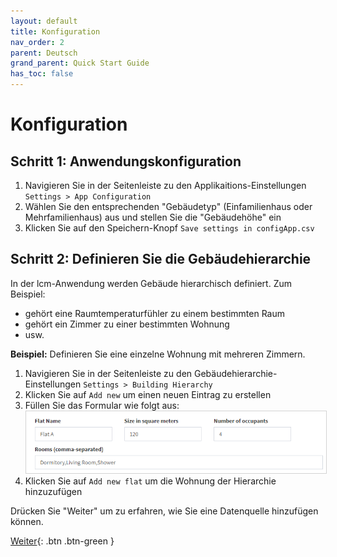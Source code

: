 ```yaml
---
layout: default
title: Konfiguration
nav_order: 2
parent: Deutsch
grand_parent: Quick Start Guide
has_toc: false
---
```


# Konfiguration
## Schritt 1: Anwendungskonfiguration
1. Navigieren Sie in der Seitenleiste zu den Applikaitions-Einstellungen `Settings > App Configuration`
1. Wählen Sie den entsprechenden "Gebäudetyp" (Einfamilienhaus oder Mehrfamilienhaus) aus und stellen Sie die "Gebäudehöhe" ein
1. Klicken Sie auf den Speichern-Knopf `Save settings in configApp.csv`

## Schritt 2: Definieren Sie die Gebäudehierarchie
In der lcm-Anwendung werden Gebäude hierarchisch definiert. Zum Beispiel:
- gehört eine Raumtemperaturfühler zu einem bestimmten Raum
- gehört ein Zimmer zu einer bestimmten Wohnung
- usw.

**Beispiel:** Definieren Sie eine einzelne Wohnung mit mehreren Zimmern.

1. Navigieren Sie in der Seitenleiste zu den Gebäudehierarchie-Einstellungen `Settings > Building Hierarchy`
1. Klicken Sie auf `Add new` um einen neuen Eintrag zu erstellen
1. Füllen Sie das Formular wie folgt aus:<br>
   <img src="https://raw.githubusercontent.com/hslu-ige-laes/lcm/master/docs/assets/images/settingsBldgHierarchy_01.PNG" style="border:1px solid lightgrey"/>
1. Klicken Sie auf `Add new flat` um die Wohnung der Hierarchie hinzuzufügen

Drücken Sie "Weiter" um zu erfahren, wie Sie eine Datenquelle hinzufügen können.

[Weiter](https://hslu-ige-laes.github.io/lcm/docs/quickStartGuide/de/addDataSource/){: .btn .btn-green }
